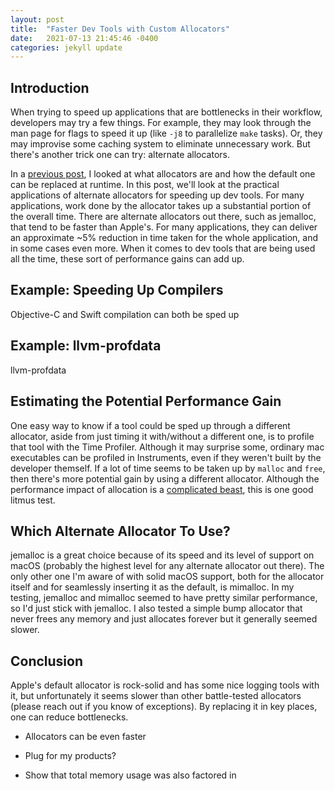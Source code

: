 ```yaml
---
layout: post
title:  "Faster Dev Tools with Custom Allocators"
date:   2021-07-13 21:45:46 -0400
categories: jekyll update
---
```


## Introduction

When trying to speed up applications that are bottlenecks in their workflow, developers may try a few things. For example, they may look through the man page for flags to speed it up (like `-j8` to parallelize `make` tasks). Or, they may improvise some caching system to eliminate unnecessary work. But there's another trick one can try: alternate allocators.

In a [previous post](https://eisel.me/allocator), I looked at what allocators are and how the default one can be replaced at runtime. In this post, we'll look at the practical applications of alternate allocators for speeding up dev tools. For many applications, work done by the allocator takes up a substantial portion of the overall time. There are alternate allocators out there, such as jemalloc, that tend to be faster than Apple's. For many applications, they can deliver an approximate ~5% reduction in time taken for the whole application, and in some cases even more. When it comes to dev tools that are being used all the time, these sort of performance gains can add up.

## Example: Speeding Up Compilers

Objective-C and Swift compilation can both be sped up 

## Example: llvm-profdata

llvm-profdata

## Estimating the Potential Performance Gain

One easy way to know if a tool could be sped up through a different allocator, aside from just timing it with/without a different one, is to profile that tool with the Time Profiler. Although it may surprise some, ordinary mac executables can be profiled in Instruments, even if they weren't built by the developer themself. If a lot of time seems to be taken up by `malloc` and `free`, then there's more potential gain by using a different allocator. Although the performance impact of allocation is a [complicated beast](), this is one good litmus test.

## Which Alternate Allocator To Use?

jemalloc is a great choice because of its speed and its level of support on macOS (probably the highest level for any alternate allocator out there). The only other one I'm aware of with solid macOS support, both for the allocator itself and for seamlessly inserting it as the default, is mimalloc. In my testing, jemalloc and mimalloc seemed to have pretty similar performance, so I'd just stick with jemalloc. I also tested a simple bump allocator that never frees any memory and just allocates forever but it generally seemed slower.

## Conclusion

Apple's default allocator is rock-solid and has some nice logging tools with it, but unfortunately it seems slower than other battle-tested allocators (please reach out if you know of exceptions). By replacing it in key places, one can reduce bottlenecks.

- Allocators can be even faster

- Plug for my products?
- Show that total memory usage was also factored in
